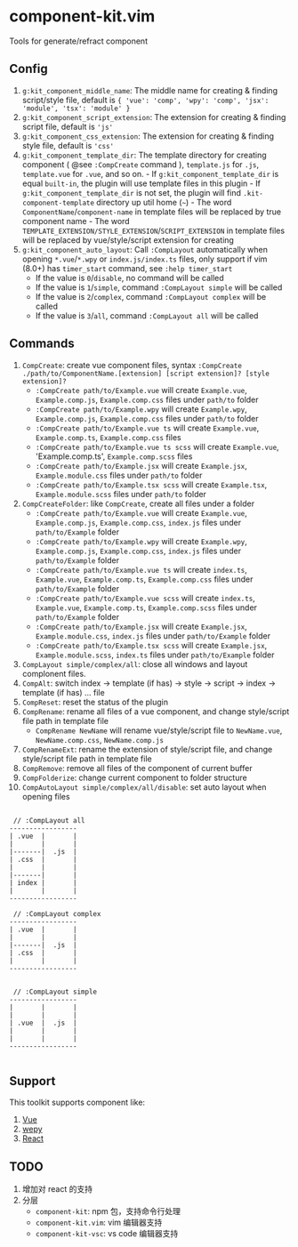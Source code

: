# component-kit.vim

Tools for generate/refract component

## Config

1.  `g:kit_component_middle_name`: The middle name for creating & finding script/style file, default is `{ 'vue': 'comp', 'wpy': 'comp', 'jsx': 'module', 'tsx': 'module' }`
1.  `g:kit_component_script_extension`: The extension for creating & finding script file, default is `'js'`
1.  `g:kit_component_css_extension`: The extension for creating & finding style file, default is `'css'`
1.  `g:kit_component_template_dir`: The template directory for creating component ( @see `:CompCreate` command ), `template.js` for `.js`, `template.vue` for `.vue`, and so on. - If `g:kit_component_template_dir` is equal `built-in`, the plugin will use template files in this plugin - If `g:kit_component_template_dir` is not set, the plugin will find `.kit-component-template` directory up util home (`~`) - The word `ComponentName`/`component-name` in template files will be replaced by true component name - The word `TEMPLATE_EXTENSION/STYLE_EXTENSION`/`SCRIPT_EXTENSION` in template files will be replaced by vue/style/script extension for creating
1.  `g:kit_component_auto_layout`: Call `:CompLayout` automatically when opening `*.vue`/`*.wpy` or `index.js/index.ts` files, only support if vim (8.0+) has `timer_start` command, see `:help timer_start`
    -   If the value is `0`/`disable`, no command will be called
    -   If the value is `1`/`simple`, command `:CompLayout simple` will be called
    -   If the value is `2`/`complex`, command `:CompLayout complex` will be called
    -   If the value is `3`/`all`, command `:CompLayout all` will be called

## Commands

1. `CompCreate`: create vue component files, syntax `:CompCreate ./path/to/ComponentName.[extension] [script extension]? [style extension]?`
    - `:CompCreate path/to/Example.vue` will create `Example.vue`, `Example.comp.js`, `Example.comp.css` files under `path/to` folder
    - `:CompCreate path/to/Example.wpy` will create `Example.wpy`, `Example.comp.js`, `Example.comp.css` files under `path/to` folder
    - `:CompCreate path/to/Example.vue ts` will create `Example.vue`, `Example.comp.ts`, `Example.comp.css` files
    - `:CompCreate path/to/Example.vue ts scss` will create `Example.vue`, 'Example.comp.ts', `Example.comp.scss` files
    - `:CompCreate path/to/Example.jsx` will create `Example.jsx`, `Example.module.css` files under `path/to` folder
    - `:CompCreate path/to/Example.tsx scss` will create `Example.tsx`, `Example.module.scss` files under `path/to` folder
1. `CompCreateFolder`: like `CompCreate`, create all files under a folder
    - `:CompCreate path/to/Example.vue` will create `Example.vue`, `Example.comp.js`, `Example.comp.css`, `index.js` files under `path/to/Example` folder
    - `:CompCreate path/to/Example.wpy` will create `Example.wpy`, `Example.comp.js`, `Example.comp.css`, `index.js` files under `path/to/Example` folder
    - `:CompCreate path/to/Example.vue ts` will create `index.ts`, `Example.vue`, `Example.comp.ts`, `Example.comp.css` files under `path/to/Example` folder
    - `:CompCreate path/to/Example.vue scss` will create `index.ts`, `Example.vue`, `Example.comp.ts`, `Example.comp.scss` files under `path/to/Example` folder
    - `:CompCreate path/to/Example.jsx` will create `Example.jsx`, `Example.module.css`, `index.js` files under `path/to/Example` folder
    - `:CompCreate path/to/Example.tsx scss` will create `Example.jsx`, `Example.module.scss`, `index.ts` files under `path/to/Example` folder
1. `CompLayout simple/complex/all`: close all windows and layout complonent files.
1. `CompAlt`: switch index -> template (if has) -> style -> script -> index -> template (if has) ... file
1. `CompReset`: reset the status of the plugin
1. `CompRename`: rename all files of a vue component, and change style/script file path in template file
    - `CompRename NewName` will rename vue/style/script file to `NewName.vue`, `NewName.comp.css`, `NewName.comp.js`
1. `CompRenameExt`: rename the extension of style/script file, and change style/script file path in template file
1. `CompRemove`: remove all files of the component of current buffer
1. `CompFolderize`: change current component to folder structure
1. `CompAutoLayout simple/complex/all/disable`: set auto layout when opening files

```

 // :CompLayout all
-----------------
| .vue  |       |
|       |       |
|-------|  .js  |
| .css  |       |
|       |       |
|-------|       |
| index |       |
|       |       |
-----------------

 // :CompLayout complex
-----------------
| .vue  |       |
|       |       |
|-------|  .js  |
| .css  |       |
|       |       |
-----------------


 // :CompLayout simple
-----------------
|       |       |
|       |       |
| .vue  |  .js  |
|       |       |
|       |       |
-----------------


```

## Support

This toolkit supports component like:

1. [Vue](https://vuejs.org/)
1. [wepy](https://github.com/Tencent/wepy)
1. [React](https://reactjs.org/docs/react-component.html)

## TODO

1. 增加对 react 的支持
1. 分层
    - `component-kit`: npm 包，支持命令行处理
    - `component-kit.vim`: vim 编辑器支持
    - `component-kit-vsc`: vs code 编辑器支持
